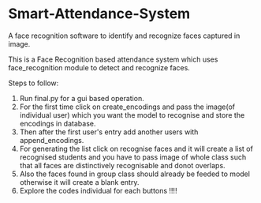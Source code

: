 # Smart-Attendance-System
A face recognition software to identify and recognize faces captured in image.

This is a Face Recognition based attendance system which uses face_recognition module to detect and recognize faces.

Steps to follow:
1) Run final.py for a gui based operation.
2) For the first time click on create_encodings and pass the image(of individual user) which you want the model to recognise and store the encodings in database.
3) Then after the first user's entry add another users with append_encodings.
4) For generating the list click on recognise faces and it will create a list of recognised students and you have to pass image of whole class such that all faces 
  are distinctively recognisable and donot overlaps.
5) Also the faces found in group class should already be feeded to model otherwise it will create a blank entry.
6) Explore the codes individual for each buttons !!!!
